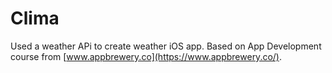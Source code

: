 #  Clima

Used a weather APi to create weather iOS app. Based on App Development course from [www.appbrewery.co](https://www.appbrewery.co/). 
